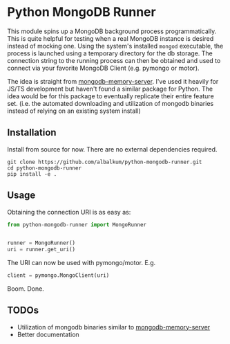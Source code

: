 # Python MongoDB Runner

This module spins up a MongoDB background process programmatically.  This is quite helpful for testing when a real MongoDB instance is desired instead of mocking one.  Using the system's installed `mongod` executable, the process is launched using a temporary directory for the db storage.  The connection string to the running process can then be obtained and used to connect via your favorite MongoDB Client (e.g. pymongo or motor).

The idea is straight from [mongodb-memory-server](https://github.com/nodkz/mongodb-memory-server).  I've used it heavily for JS/TS development but haven't found a similar package for Python.  The idea would be for this package to eventually replicate their entire feature set.  (i.e. the automated downloading and utilization of mongodb binaries instead of relying on an existing system install)

## Installation

Install from source for now.  There are no external dependencies required.

```
git clone https://github.com/albalkum/python-mongodb-runner.git
cd python-mongodb-runner
pip install -e .
```

## Usage

Obtaining the connection URI is as easy as:

```python
from python-mongodb-runner import MongoRunner


runner = MongoRunner()
uri = runner.get_uri()
```

The URI can now be used with pymongo/motor.  E.g.

```python
client = pymongo.MongoClient(uri)
```

Boom.  Done.

## TODOs

* Utilization of mongodb binaries similar to [mongodb-memory-server](https://github.com/nodkz/mongodb-memory-server)
* Better documentation